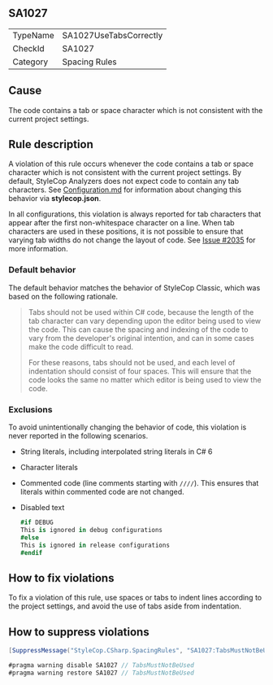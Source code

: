 ﻿## SA1027

<table>
<tr>
  <td>TypeName</td>
  <td>SA1027UseTabsCorrectly</td>
</tr>
<tr>
  <td>CheckId</td>
  <td>SA1027</td>
</tr>
<tr>
  <td>Category</td>
  <td>Spacing Rules</td>
</tr>
</table>

## Cause

The code contains a tab or space character which is not consistent with the current project settings.

## Rule description

A violation of this rule occurs whenever the code contains a tab or space character which is not consistent with the
current project settings. By default, StyleCop Analyzers does not expect code to contain any tab characters. See
[Configuration.md](Configuration.md) for information about changing this behavior via **stylecop.json**.

In all configurations, this violation is always reported for tab characters that appear after the first non-whitespace
character on a line. When tab characters are used in these positions, it is not possible to ensure that varying tab
widths do not change the layout of code. See [Issue #2035](https://github.com/DotNetAnalyzers/StyleCopAnalyzers/issues/2035)
for more information.

### Default behavior

The default behavior matches the behavior of StyleCop Classic, which was based on the following rationale.

> Tabs should not be used within C# code, because the length of the tab character can vary depending upon the editor being
> used to view the code. This can cause the spacing and indexing of the code to vary from the developer's original
> intention, and can in some cases make the code difficult to read.
> 
> For these reasons, tabs should not be used, and each level of indentation should consist of four spaces. This will
> ensure that the code looks the same no matter which editor is being used to view the code.

### Exclusions

To avoid unintentionally changing the behavior of code, this violation is never reported in the following scenarios.

* String literals, including interpolated string literals in C# 6

* Character literals

* Commented code (line comments starting with `////`). This ensures that literals within commented code are not changed.

* Disabled text

    ```csharp
    #if DEBUG
    This is ignored in debug configurations
    #else
    This is ignored in release configurations
    #endif
    ```

## How to fix violations

To fix a violation of this rule, use spaces or tabs to indent lines according to the project settings, and avoid the use
of tabs aside from indentation.

## How to suppress violations

```csharp
[SuppressMessage("StyleCop.CSharp.SpacingRules", "SA1027:TabsMustNotBeUsed", Justification = "Reviewed.")]
```

```csharp
#pragma warning disable SA1027 // TabsMustNotBeUsed
#pragma warning restore SA1027 // TabsMustNotBeUsed
```
